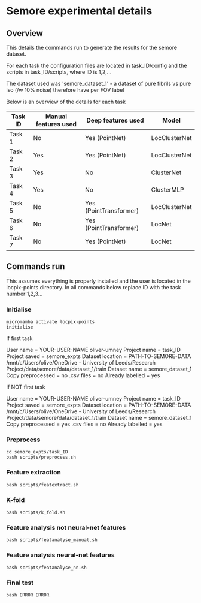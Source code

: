 # Semore experimental details

## Overview

This details the commands run to generate the results for the semore dataset.

For each task the configuration files are located in task_ID/config and the scripts in task_ID/scripts, where ID is 1,2,...

The dataset used was 'semore_dataset_1' - a dataset of pure fibrils vs pure iso (/w 10% noise) therefore have per FOV label

Below is an overview of the details for each task 

| Task ID  | Manual features used | Deep features used | Model |
| ------------- | ------------- | ------------- | ------------- |
| Task 1  | No  | Yes (PointNet) | LocClusterNet |
| Task 2  | Yes  | Yes (PointNet) | LocClusterNet |
| Task 3  | Yes  | No | ClusterNet |
| Task 4  | Yes  | No | ClusterMLP |
| Task 5  | No  | Yes (PointTransformer) | LocClusterNet |
| Task 6  | No  | Yes (PointTransformer) | LocNet |
| Task 7  | No  | Yes (PointNet) | LocNet |

## Commands run

This assumes everything is properly installed and the user is located in the locpix-points directory.
In all commands below replace ID with the task number 1,2,3...

### Initialise

```shell
micromamba activate locpix-points
initialise
```

If first task

User name = YOUR-USER-NAME oliver-umney
Project name = task_ID
Project saved = semore_expts
Dataset location = PATH-TO-SEMORE-DATA  /mnt/c/Users/olive/OneDrive - University of Leeds/Research Project/data/semore/data/dataset_1/train
Dataset name = semore_dataset_1
Copy preprocessed = no
.csv files = no
Already labelled = yes

If NOT first task

User name = YOUR-USER-NAME oliver-umney
Project name = task_ID
Project saved = semore_expts
Dataset location = PATH-TO-SEMORE-DATA  /mnt/c/Users/olive/OneDrive - University of Leeds/Research Project/data/semore/data/dataset_1/train
Dataset name = semore_dataset_1
Copy preprocessed = yes
.csv files = no
Already labelled = yes

### Preprocess

```shell
cd semore_expts/task_ID
bash scripts/preprocess.sh
```

### Feature extraction

```shell
bash scripts/featextract.sh
```

### K-fold 

```shell
bash scripts/k_fold.sh
```

### Feature analysis not neural-net features

```shell
bash scripts/featanalyse_manual.sh
```

### Feature analysis neural-net features

```shell
bash scripts/featanalyse_nn.sh
```

### Final test

```shell
bash ERROR ERROR
```